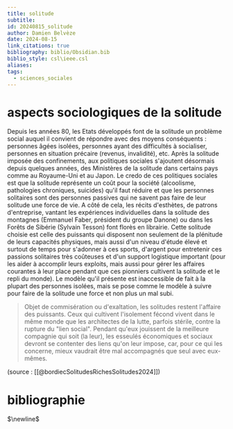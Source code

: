 ```yaml
---
title: solitude
subtitle: 
id: 20240815_solitude
author: Damien Belvèze
date: 2024-08-15
link_citations: true
bibliography: biblio/Obsidian.bib
biblio_style: csl\ieee.csl
aliases: 
tags:
  - sciences_sociales
---
```


# aspects sociologiques de la solitude

Depuis les années 80, les Etats développés font de la solitude un problème social auquel il convient de répondre avec des moyens conséquents : personnes âgées isolées, personnes ayant des difficultés à socialiser, personnes en situation précaire (revenus, invalidité), etc. Après la solitude imposée des confinements, aux politiques sociales s'ajoutent désormais depuis quelques années, des Ministères de la solitude dans certains pays comme au Royaume-Uni et au Japon. 
Le credo de ces politiques sociales est que la solitude représente un coût pour la société (alcoolisme, pathologies chroniques, suicides) qu'il faut réduire et que les personnes solitaires sont des personnes passives qui ne savent pas faire de leur solitude une force de vie. A côté de cela, les récits d'esthètes, de patrons d'entreprise, vantant les expériences individuelles dans la solitude des montagnes (Emmanuel Faber, président du groupe Danone) ou dans les Forêts de Sibérie (Sylvain Tesson) font florès en librairie. Cette solitude choisie est celle des puissants qui disposent non seulement de la plénitude de leurs capacités physiques, mais aussi d'un niveau d'étude élevé et surtout de temps pour s'adonner à ces sports, d'argent pour entretenir ces passions solitaires très coûteuses et d'un support logistique important (pour les aider à accomplir leurs exploits, mais aussi pour gérer les affaires courantes à leur place pendant que ces pionniers cultivent la solitude et le repli du monde). Le modèle qu'il présente est inaccessible de fait à la plupart des personnes isolées, mais se pose comme le modèle à suivre pour faire de la solitude une force et non plus un mal subi.

> Objet de commisération ou d'exaltation, les solitudes restent l'affaire des puissants. Ceux qui cultivent l'isolement fécond vivent dans le même monde que les architectes de la lutte, parfois stérile, contre la rupture du "lien social". Pendant qu'eux jouissent de la meilleure compagnie qui soit (la leur), les esseulés économiques et sociaux devront se contenter des liens qu'on leur impose, car, pour ce qui les concerne, mieux vaudrait être mal accompagnés que seul avec eux-mêmes.

(source : [[@bordiecSolitudesRichesSolitudes2024]])


# bibliographie
$\newline$






